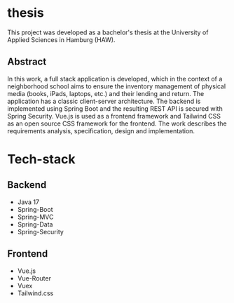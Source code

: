 # thesis
This project was developed as a bachelor's thesis at the University of Applied Sciences in Hamburg (HAW).

## Abstract
In this work, a full stack application is developed, which in the context of a neighborhood
school aims to ensure the inventory management of physical media (books, iPads, laptops, etc.) and their lending and return. The application has a classic client-server architecture.
The backend is implemented using Spring Boot and the resulting REST API is secured
with Spring Security. Vue.js is used as a frontend framework and Tailwind CSS as an open
source CSS framework for the frontend. The work describes the requirements analysis,
specification, design and implementation.

# Tech-stack

## Backend
<ul>
  <li>Java 17 </li>
  <li>Spring-Boot </li>
  <li>Spring-MVC </li>
  <li>Spring-Data </li>
  <li>Spring-Security</li>
</ul>

## Frontend
<ul>
  <li>Vue.js </li>
  <li>Vue-Router </li>
  <li>Vuex </li>
  <li>Tailwind.css </li>
</ul>
